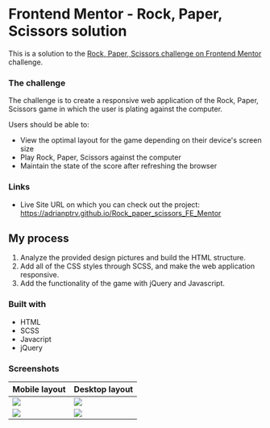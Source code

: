 # Frontend Mentor - Rock, Paper, Scissors solution

This is a solution to the [Rock, Paper, Scissors challenge on Frontend Mentor](https://www.frontendmentor.io/challenges/rock-paper-scissors-game-pTgwgvgH) challenge. 

### The challenge

The challenge is to create a responsive web application of the Rock, Paper, Scissors game in which the user is plating against the computer.

Users should be able to:

- View the optimal layout for the game depending on their device's screen size
- Play Rock, Paper, Scissors against the computer
- Maintain the state of the score after refreshing the browser

### Links

- Live Site URL on which you can check out the project: https://adrianptrv.github.io/Rock_paper_scissors_FE_Mentor

## My process

1. Analyze the provided design pictures and build the HTML structure.
2. Add all of the CSS styles through SCSS, and make the web application responsive.
3. Add the functionality of the game with jQuery and Javascript.

### Built with

- HTML
- SCSS
- Javacript
- jQuery

### Screenshots


| Mobile layout                                                                                                                   | Desktop layout                                                                                                                 |
| ------------------------------------------------------------------------------------------------------------------------------- | ------------------------------------------------------------------------------------------------------------------------------ |
| <img src="https://github.com/adrianptrv/Rock_paper_scissors_FE_Mentor/assets/99720888/fda3a17e-4ab8-4cf3-b7ae-d6848dd366a6"  /> | <img src="https://github.com/adrianptrv/Rock_paper_scissors_FE_Mentor/assets/99720888/82001fdb-6c6a-420c-a869-539728c377d3" /> |
| <img src="https://github.com/adrianptrv/Rock_paper_scissors_FE_Mentor/assets/99720888/58d6a082-1536-4dc9-b08c-45548dd8bc55" />  | <img src="https://github.com/adrianptrv/Rock_paper_scissors_FE_Mentor/assets/99720888/fc0f5439-0dc9-4ce5-b2ce-106530146484" /> |
